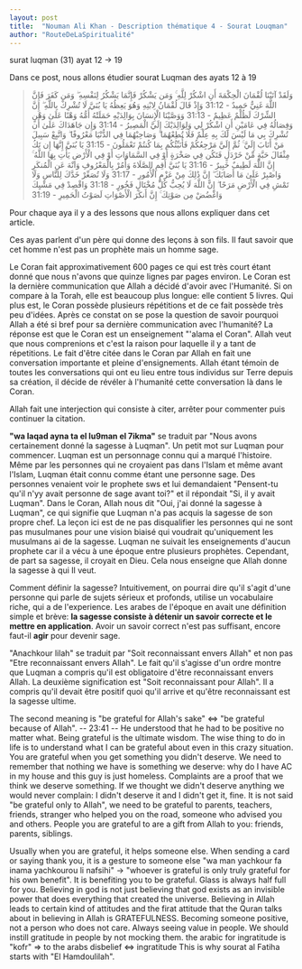 ```yaml
---
layout: post
title:  "Nouman Ali Khan - Description thématique 4 - Sourat Louqman"
author: "RouteDeLaSpiritualité"
---
```


surat luqman (31) ayat 12 -> 19

Dans ce post, nous allons étudier sourat Luqman des ayats 12 à 19
> وَلَقَدْ آتَيْنَا لُقْمَانَ الْحِكْمَةَ أَنِ اشْكُرْ لِلَّهِ ۚ وَمَن يَشْكُرْ فَإِنَّمَا يَشْكُرُ لِنَفْسِهِ ۖ وَمَن كَفَرَ فَإِنَّ اللَّهَ غَنِيٌّ حَمِيدٌ - 31:12
وَإِذْ قَالَ لُقْمَانُ لِابْنِهِ وَهُوَ يَعِظُهُ يَا بُنَيَّ لَا تُشْرِكْ بِاللَّهِ ۖ إِنَّ الشِّرْكَ لَظُلْمٌ عَظِيمٌ - 31:13
وَوَصَّيْنَا الْإِنسَانَ بِوَالِدَيْهِ حَمَلَتْهُ أُمُّهُ وَهْنًا عَلَىٰ وَهْنٍ وَفِصَالُهُ فِي عَامَيْنِ أَنِ اشْكُرْ لِي وَلِوَالِدَيْكَ إِلَيَّ الْمَصِيرُ - 31:14
وَإِن جَاهَدَاكَ عَلَىٰ أَن تُشْرِكَ بِي مَا لَيْسَ لَكَ بِهِ عِلْمٌ فَلَا تُطِعْهُمَا ۖ وَصَاحِبْهُمَا فِي الدُّنْيَا مَعْرُوفًا ۖ وَاتَّبِعْ سَبِيلَ مَنْ أَنَابَ إِلَيَّ ۚ ثُمَّ إِلَيَّ مَرْجِعُكُمْ فَأُنَبِّئُكُم بِمَا كُنتُمْ تَعْمَلُونَ - 31:15
يَا بُنَيَّ إِنَّهَا إِن تَكُ مِثْقَالَ حَبَّةٍ مِّنْ خَرْدَلٍ فَتَكُن فِي صَخْرَةٍ أَوْ فِي السَّمَاوَاتِ أَوْ فِي الْأَرْضِ يَأْتِ بِهَا اللَّهُ ۚ إِنَّ اللَّهَ لَطِيفٌ خَبِيرٌ - 31:16
يَا بُنَيَّ أَقِمِ الصَّلَاةَ وَأْمُرْ بِالْمَعْرُوفِ وَانْهَ عَنِ الْمُنكَرِ وَاصْبِرْ عَلَىٰ مَا أَصَابَكَ ۖ إِنَّ ذَٰلِكَ مِنْ عَزْمِ الْأُمُورِ - 31:17
وَلَا تُصَعِّرْ خَدَّكَ لِلنَّاسِ وَلَا تَمْشِ فِي الْأَرْضِ مَرَحًا ۖ إِنَّ اللَّهَ لَا يُحِبُّ كُلَّ مُخْتَالٍ فَخُورٍ - 31:18
وَاقْصِدْ فِي مَشْيِكَ وَاغْضُضْ مِن صَوْتِكَ ۚ إِنَّ أَنكَرَ الْأَصْوَاتِ لَصَوْتُ الْحَمِيرِ - 31:19

Pour chaque aya il y a des lessons que nous allons expliquer dans cet article.

Ces ayas parlent d'un père qui donne des leçons à son fils. Il faut savoir que cet homme n'est pas un prophète mais un homme sage.

Le Coran fait approximativement 600 pages ce qui est très court étant donné que nous n'avons que quinze lignes par pages environ. Le Coran est la dernière communication que Allah a décidé d'avoir avec l'Humanité. Si on compare à la Torah, elle est beaucoup plus longue: elle contient 5 livres. Qui plus est, le Coran possède plusieurs répétitions et de ce fait possède très peu d'idées. Après ce constat on se pose la question de savoir pourquoi Allah a été si bref pour sa dernière communication avec l'humanité? La réponse est que le Coran est un enseignement "'alama el Coran". Allah veut que nous comprenions et c'est la raison pour laquelle il y a tant de répetitions. Le fait d'être citée dans le Coran par Allah en fait une conversation importante et pleine d'ensignements. Allah étant témoin de toutes les conversations qui ont eu  lieu entre tous individus sur Terre depuis sa création, il décide de révéler à l'humanité cette conversation là dans le Coran.


Allah fait une interjection qui consiste à citer, arrêter pour commenter puis continuer la citation.

**"wa laqad ayna ta el lu9man el 7ikma"** se traduit par "Nous avons certainement donné la sagesse à Luqman". Un petit mot sur Luqman pour commencer. Luqman est un personnage connu qui a marqué l'histoire. Même par les personnes qui ne croyaient pas dans l'Islam et même avant l'Islam, Luqman était connu comme étant une personne sage. Des personnes venaient voir le prophete sws et lui demandaient "Pensent-tu qu'il n'yy avait personne de sage avant toi?" et il répondait "Si, il y avait Luqman". Dans le Coran, Allah nous dit "Oui, j'ai donné la sagesse à Luqman", ce qui signifie que Luqman n'a pas acquis la sagesse de son propre chef. La leçon ici est de ne pas disqualifier les personnes qui ne sont pas musulmanes pour une vision biaisé qui voudrait qu'uniquement les musulmans ai de la sagesse. Luqman ne suivait les enseignements d'aucun prophete car il a vécu à une époque entre plusieurs prophètes. Cependant, de part sa sagesse, il croyait en Dieu. Cela nous enseigne que Allah donne la sagesse à qui Il veut. 

Comment définir la sagesse? Intuitivement, on pourrai dire qu'il s'agit d'une personne qui parle de sujets sérieux et profonds, utilise un vocabulaire riche, qui a de l'experience. Les arabes de l'époque en avait une définition simple et brève: **la sagesse consiste à détenir un savoir correcte et le mettre en application**. Avoir un savoir correct n'est pas suffisant, encore faut-il **agir** pour devenir sage.

"Anachkour lilah" se traduit par "Soit reconnaissant envers Allah" et non pas "Etre reconnaissant envers Allah". Le fait qu'il s'agisse d'un ordre montre que Luqman a compris qu'il est obligatoire d'être reconnaissant envers Allah. La deuxième signification est "Soit reconnaissant pour Allah". Il a compris qu'il devait être positif quoi qu'il arrive et qu'être reconnaissant est la sagesse ultime. 







 The second meaning is "be grateful for Allah's sake" <=> "be grateful because of Allah". -- 23:41 -- He understood that he had to be positive no matter what. Being grateful is the ultimate wisdom. The wise thing to do in life is to understand what I can be grateful about even in this crazy situation. You are grateful when you get something you didn't deserve. We need to remember that nothing we have is something we deserve: why do I have AC in my house and this guy is just homeless. Complaints are a proof that we think we deserve something. If we thought we didn't deserve anything we would never complain: I didn't deserve it and I didn't get it, fine. It is not said "be grateful only to Allah", we need to be grateful to parents, teachers, friends, stranger who helped you on the road, someone who advised you and others. People you are grateful to are a gift from Allah to you: friends, parents, siblings.

Usually when you are grateful, it helps someone else. When sending a card or saying thank you, it is a gesture to someone else "wa man yachkour fa inama yachkourou li nafsihi" -> "whoever is grateful is only truly grateful for his own benefit". It is benefiting you to be grateful. Glass is always half full for you. Believing in god is not just believing that god exists as an invisible power that does everything that created the universe. Believing in Allah leads to certain kind of attitudes and the firat attitude that the Quran talks about in believing in Allah is GRATEFULNESS. Becoming someone positive, not a person who does not care. Always seeing value in people. We should instill gratitude in people by not mocking them. the arabic for ingratitude is "kofr" => to the arabs disbelief <=> ingratitude This is why sourat al Fatiha starts with "El Hamdoulilah".